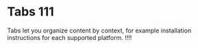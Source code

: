 # Tabs 111

Tabs let you organize content by context, for example installation instructions for each supported platform. !!!!
